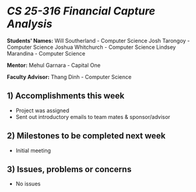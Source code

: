 # *CS 25-316 Financial Capture Analysis*

**Students' Names:**
Will Southerland - Computer Science 
Josh Tarongoy - Computer Science 
Joshua Whitchurch - Computer Science 
Lindsey Marandina - Computer Science 

**Mentor:**
Mehul Garnara - Capital One

**Faculty Advisor:**
Thang Dinh - Computer Science

## 1) Accomplishments this week ##
   - Project was assigned
   - Sent out introductory emails to team mates & sponsor/advisor

## 2) Milestones to be completed next week ##
   - Initial meeting

## 3) Issues, problems or concerns ##
   - No issues
   



